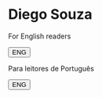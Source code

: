 # Diego Souza
<div>
    <p> For English readers </p>
    <a href="README_EN.md"><button class="button eng">ENG</button></a>   
</div>
<p></p>
<div>
    <p> Para leitores de Português </p>
    <a href="README_EN.md"><button class="button eng">ENG</button></a>   
</div>